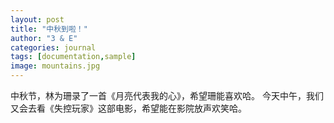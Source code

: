 ```yaml
---
layout: post
title: "中秋到啦！"
author: "3 & E"
categories: journal
tags: [documentation,sample]
image: mountains.jpg
---
```


中秋节，林为珊录了一首《月亮代表我的心》，希望珊能喜欢哈。
今天中午，我们又会去看《失控玩家》这部电影，希望能在影院放声欢笑哈。
